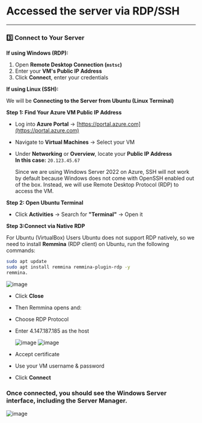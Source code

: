 # **Accessed the server via RDP/SSH**
------------------------------------------------------

### 3️⃣ **Connect to Your Server**  
**If using Windows (RDP):**  
1. Open **Remote Desktop Connection (`mstsc`)**  
2. Enter your **VM's Public IP Address**  
3. Click **Connect**, enter your credentials  

**If using Linux (SSH):**  

We will be **Connecting to the Server from Ubuntu (Linux Terminal)**  

**Step 1: Find Your Azure VM Public IP Address**  
- Log into **Azure Portal** → [https://portal.azure.com](https://portal.azure.com)  
- Navigate to **Virtual Machines** → Select your VM  
- Under **Networking** or **Overview**, locate your **Public IP Address**  
 **In this case:** `20.123.45.67`

  Since we are using Windows Server 2022 on Azure, SSH will not work by default because Windows does not come with OpenSSH enabled out of the box. Instead, we will use Remote Desktop Protocol (RDP) to access the VM.

**Step 2: Open Ubuntu Terminal**  
- Click **Activities** → Search for **"Terminal"** → Open it

**Step 3:Connect via Native RDP**
  
For Ubuntu (VirtualBox) Users Ubuntu does not support RDP natively, so we need to install **Remmina** (RDP client) on Ubuntu, run the following commands:

```bash
sudo apt update
sudo apt install remmina remmina-plugin-rdp -y
remmina.
```

![image](https://github.com/user-attachments/assets/36241736-a075-4ed5-b081-27a9f485e3ce)

- Click **Close**
- Then  Remmina opens and:
- Choose RDP Protocol
- Enter 4.147.187.185 as the host


  ![image](https://github.com/user-attachments/assets/5680bf9f-d802-4d21-8205-35eea186a9e9)    ![image](https://github.com/user-attachments/assets/a6e2613a-d667-4eff-9464-f7ef90a119ca)

- Accept certificate
- Use your VM username & password
- Click **Connect**

### **Once connected, you should see the **Windows Server interface**, including the **Server Manager**.**

![image](https://github.com/user-attachments/assets/2bf3c6f3-738e-4088-8bf0-80b7451d010b)



